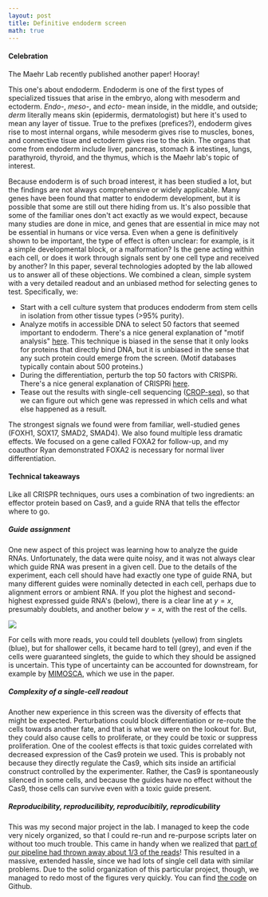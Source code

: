 ```yaml
---
layout: post
title: Definitive endoderm screen
math: true
---
```


#### Celebration

The Maehr Lab recently published another paper! Hooray! 

This one's about endoderm. Endoderm is one of the first types of specialized tissues that arise in the embryo, along with mesoderm and ectoderm. *Endo-*, *meso-*, and *ecto-* mean inside, in the middle, and outside; *derm* literally means skin (epidermis, dermatologist) but here it's used to mean any layer of tissue. True to the prefixes (prefices?), endoderm gives rise to most internal organs, while mesoderm gives rise to muscles, bones, and connective tisue and ectoderm gives rise to the skin. The organs that come from endoderm include liver, pancreas, stomach & intestines, lungs, parathyroid, thyroid, and the thymus, which is the Maehr lab's topic of interest. 

Because endoderm is of such broad interest, it has been studied a lot, but the findings are not always comprehensive or widely applicable.  Many genes have been found that matter to endoderm development, but it is possible that some are still out there hiding from us. It's also possible that some of the familiar ones don't act exactly as we would expect, because many studies are done in mice, and genes that are essential in mice may not be essential in humans or vice versa. Even when a gene is definitively shown to be important, the type of effect is often unclear: for example, is it a simple developmental block, or a malformation? Is the gene acting within each cell, or does it work through signals sent by one cell type and received by another? In this paper, several technologies adopted by the lab allowed us to answer all of these objections. We combined a clean, simple system with a very detailed readout and an unbiased method for selecting genes to test. Specifically, we:

- Start with a cell culture system that produces endoderm from stem cells in isolation from other tissue types (>95% purity).
- Analyze motifs in accessible DNA to select 50 factors that seemed important to endoderm. There's a nice general explanation of "motif analysis" [here](http://homer.ucsd.edu/homer/motif/). This technique is biased in the sense that it only looks for proteins that directly bind DNA, but it is unbiased in the sense that any such protein could emerge from the screen. (Motif databases typically contain about 500 proteins.)
- During the differentiation, perturb the top 50 factors with CRISPRi. There's a nice general explanation of CRISPRi [here](https://www.cellecta.com/technology-portfolio/crispri-and-crispra-beyond-gene-knockout/).
- Tease out the results with single-cell sequencing ([CROP-seq](http://www.medical-epigenomics.org/papers/datlinger2017/)), so that we can figure out which gene was repressed in which cells and what else happened as a result.

The strongest signals we found were from familiar, well-studied genes (FOXH1, SOX17, SMAD2, SMAD4). We also found multiple less dramatic effects. We focused on a gene called FOXA2 for follow-up, and my coauthor Ryan demonstrated FOXA2 is necessary for normal liver differentiation.

#### Technical takeaways

Like all CRISPR techniques, ours uses a combination of two ingredients: an effector protein based on Cas9, and a guide RNA that tells the effector where to go.

##### Guide assignment

One new aspect of this project was learning how to analyze the guide RNAs. Unfortunately, the data were quite noisy, and it was not always clear which guide RNA was present in a given cell. Due to the details of the experiment, each cell should have had exactly one type of guide RNA, but many different guides were nominally detected in each cell, perhaps due to alignment errors or ambient RNA. If you plot the highest and second-highest expressed guide RNA's (below), there is a clear line at $y=x$, presumably doublets, and another below $y=x$, with the rest of the cells. 

![](https://ekernf01.github.io/images/de_screen_doublets.png)

For cells with more reads, you could tell doublets (yellow) from singlets (blue), but for shallower cells, it became hard to tell (grey), and even if the cells were guaranteed singlets, the guide to which they should be assigned is uncertain. This type of uncertainty can be accounted for downstream, for example by [MIMOSCA](https://github.com/asncd/MIMOSCA), which we use in the paper.

##### Complexity of a single-cell readout

Another new experience in this screen was the diversity of effects that might be expected. Perturbations could block differentiation or re-route the cells towards another fate, and that is what we were on the lookout for. But, they could also cause cells to proliferate, or they could be toxic or suppress proliferation. One of the coolest effects is that toxic guides correlated with decreased expression of the Cas9 protein we used. This is probably not because they directly regulate the Cas9, which sits inside an artificial construct controlled by the experimenter. Rather, the Cas9 is spontaneously silenced in some cells, and because the guides have no effect without the Cas9, those cells can survive even with a toxic guide present.

##### Reproducibility, reproducilibity, reproducibitily, reprodicubility

This was my second major project in the lab. I managed to keep the code very nicely organized, so that I could re-run and re-purpose scripts later on without too much trouble. This came in handy when we realized that [part of our pipeline had thrown away about 1/3 of the reads](https://ekernf01.github.io/pipeline_best_practices/)! This resulted in a massive, extended hassle, since we had lots of single cell data with similar problems. Due to the solid organization of this particular project, though, we managed to redo most of the figures very quickly. You can find [the code](http://github.com/maehrlab) on Github. 






